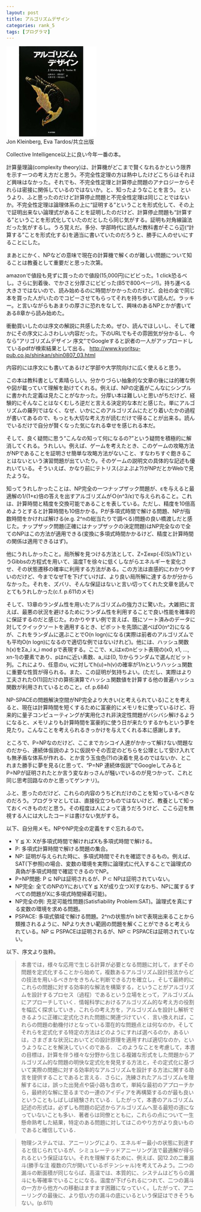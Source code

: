 ```yaml
---
layout: post
title: アルゴリズムデザイン
categories: rank_5
tags: [プログラマ]
---
```



<div class="book"><div class="book_image"><a href="http://www.amazon.co.jp/dp/4320122178"><img src="/images/alghorithm_design.jpg"></img></a></div><div class="book_info">Jon Kleinberg, Eva Tardos/共立出版</div><div class="clear"></div></div>

Collective Intelligence以上に良い今年一番の本。 

計算量理論(complexity theory)は、計算機がどこまで賢くなれるかという限界を示す一つの考え方だと思う。不完全性定理の方は熱中したけどこちらはそれほど興味はなかった。それでも、不完全性定理と計算停止問題のアナロジーからそれらは密接に関係しているのではないか。と、知ったようなことを言う。 
というより、ふと思ったのだけど計算停止問題と不完全性定理は同じことではないか。不完全性定理は論理体系の上に“証明する”ということを形式化して、その上で証明出来ない論理式があることを証明したのだけど、計算停止問題も“計算する”ということを形式化していたのだとしたら同じ気がする。証明も対角線論法だった気がするし。うろ覚えだ。多分、学部時代に読んだ教科書がそこら辺(“計算する”ことを形式化する)を適当に書いていたのだろうと、勝手に人のせいにすることにした。 

まあとにかく、NPなどの意味で現在の計算機で解くのが難しい問題について知ることは教養として重要だと思った次第。 

amazonで値段も見ずに買ったので値段(15,000円)にビビった。1 click恐るべし。さらに到着後、でかさと分厚さにビビった(B5で800ページ!)。持ち運べる大きさではないので、読み始めるのに時間がかかったのだけど、会社の金で同じ本を買った人がいたのでコピーさせてもらってそれを持ち歩いて読んだ。ラッキー。と言いながらもあまりの厚さに恐れをなして、興味のあるNPとかが書いてある8章から読み始めた。 

衝動買いしたのは序文の解説に共感したため。ぜひ、読んでほしいし、そして確かにその序文にふさわしい内容だった。下のURLでもその雰囲気が分かるし、今なら“アリゴリズムデザイン 序文”でGoogleすると訳者の一人がアップロードしているpdfが検索結果として出る。 
http://www.kyoritsu-pub.co.jp/shinkan/shin0807_03.html 

内容的には序文にも書いてあるけど学部や大学院向けに広く使えると思う。 

この本は教科書として素晴らしい。分かりづらい抽象的な文章の後には的確な例や図が載っていて理解を助けてくれる。例えば、NPの定義がこんなにシンプルに書かれた定義は見たことがなかった。分厚い本は難しいと思いがちだけど、経験的にそんなことはなくむしろ逆だと言える決定的な本だと感じた。単にアルゴリズムの羅列ではなく、なぜ、いかにこのアルゴリズムにたどり着いたかの過程が書いてあるので、もっとも大切な考え方が読むだけで得ることが出来る。読んでいるだけで自分が賢くなった気になれる幸せを感じれる本だ。 

そして、良く疑問に思う“こんなの知って何になるの?”という疑問を積極的に解消してくれる。うれしい。例えば、ゲームを考えたとき、このゲームの攻略方法がNPであることを証明させ簡単な攻略方法がないこと、すなわちすぐ飽きることはないという演習問題が出ていたり。そのゲームの説明文の具体的な記述も優れいている。そういえば、かなり前にテトリス(ぷよぷよ?)がNPだとかWebで見たような。 

知ってうれしかったことは、NP完全の一つナップザック問題が、εを与えると最適解の1/(1+ε)倍の答えを出すアルゴリズムがＯ(n^3/ε)で与えられること。これは、計算時間と精度を交換可能であることを表している。ただし、精度を10倍高めようとすると計算時間も10倍かかる。Pが多項式時間で解ける問題、NPが指数時間をかければ解ける(e.g. 2^nの総当たりで調べる)問題の良い橋渡しだと感じた。ナップザック問題(正確にはナップザックの決定問題)はNP完全なので全てのNPはこの方法が適用できる(変換に多項式時間かかるけど、精度と計算時間の関係は適用できるはず)。 

他にうれしかったこと。局所解を見つける方法として、Z=Σexp(-E(S)/kT)というGibbsの方程式を用いて、温度Tを徐々に低くしながらエネルギーを変化させ、その状態遷移の確率に利用する方法がある。この方法は直感的にわかりやすいのだけど、今までなぜTを下げていけば、より良い局所解に達するかが分からなかった。それを、ズバリ、そんな保証はないと言い切ってくれた文章を読んでとてもうれしかった(c.f. p.611のメモ) 

そして、13章のランダム性を用いたアルゴリズムの強力さに驚いた。大雑把に言えば、最悪の状況を避けるためにランダム性を利用することで良い性能を確率的に保証するのだと感じた。わかりやすい例で言えば、既にソート済みのデータに対してクイックソートを適用するとき、ピボットを先頭に選べばO(n^2)になるが、これをランダムに選ぶことでO(n logn)になる(実際は前者のアルゴリズムでも平均O(n logn)になるので適切な例ではないけれど)。他には、ハッシュ関数 h(x)をΣa_i x_i mod pで表現する。ここで、x_iはxのnビット表現の(x0, x1, ..., xn-1)の要素であり、pはnに近い素数、a_iは{0, 1}からランダムで選んだビット列。これにより、任意のu, vに対してh(u)=h(v)の確率が1/nというハッシュ関数に重要な性質が得られる。また、この証明が気持ちよい。(ただし、実際はより工夫されたO(1)回だけの算術演算でハッシュ関数値を計算する他の普遍ハッシュ関数が利用されているとのこと。cf. p.684) 

NP-SPACEの問題解決空間がNP完全より大きい(と考えられている)ことを考えると、現在は計算時間を短くするために富豪的にメモリをに使っているけど、将来的に量子コンピューティングが実用化され非決定性問題がバシバシ解けるようになると、メモリよりも計算時間を富豪的に使う日が来たりするかもという夢を見たり。こんなことを考えられるきっかけを与えてくれる本に感謝します。 

ところで、P=NPなのだけど、ここまでカシコイ人達がかかって解けない問題なのだから、連続体仮説のように仮説やその否定のどちらを公理として受け入れても無矛盾な体系が作れる、とか言う玉虫色(?)の決着を見るのではないか、とこれまた勝手に夢を見る(と思って、“P=NP 連続体仮説”でGoogleしてみるとP=NPが証明されたとか言う変なおっさんが騒いでいるのが見つかって、これと同じ思考回路なのかと思ってゲンナリ)。 

ふと、思ったのだけど、これらの内容のうちどれだけのことを知っているべきなのだろう。プログラマとしては、直接役立つものではないけど、教養として知っておくべきものだと思う。その程度は人によって違うだろうけど、ここら辺を無視する人には大したコードは書けない気がする。 

以下、自分用メモ。NPやNP完全の定義をすぐ忘れるので。<!--more--> 

* Y ≦ X: Xが多項式時間で解ければXも多項式時間で解ける。 
* P: 多項式計算時間で解ける問題の集合。 
* NP: 証明が与えられた時に、多項式時間でそれを確認できるもの。例えば、SAT(下参照)の場合、変数の環境を実際に論理式に代入することで論理式の真偽が多項式時間で確認できるのでNP。 
* P=NP問題: P ⊆ NPは証明されるが、P ⊂ NPは証明されていない。 
* NP完全: 全てのNPのYにおいてY ≦ Xが成り立つX(すなわち、NPに属するすべての問題がXに多項式時間帰着可能)。 
* NP完全の例: 充足可能性問題(Satisfiability Problem:SAT)。論理式を真にする変数の環境を求める問題。 
* PSPACE: 多項式領域で解ける問題。2^nの状態がn bitで表現出来ることから類推されるように、NPより大きい範囲の問題を解くことができると考えられている。NP ⊆ PSPACEは証明されるが、NP ⊂ PSPACEは証明されていない。 

以下、序文より抜粋。 

> 本書では，様々な応用で生じる計算が必要となる問題に対して，まずその問題を定式化することから始めて，複数あるアルゴリズム設計技法からどの技法を用いるべきかをきちんと判断できる力を確立し，そして最終的にこれらの問題に対する効率的な解法を構築する，ということがアルゴリズムを設計するプロセス（過程）であるという立場をとって，アルゴリズムにアプローチしていく．情報科学におけるアルゴリズム的な考え方の役割を幅広く探求していき，これらの考え方を，アルゴリズムを設計し解析できるように正確に定式化された問題に関連づけていく．言い換えれば，これらの問題の動機付けとなっている潜在的な問題点とは何なのか，そしてそれらを定式化する特定の方法はどのようにすれば選べるのか，あるいは，さまざまな状況においてどの設計原理を適用すれば適切なのか，というようなことを解決していくのである． 
このようなことを考慮して，本書の目標は，計算を伴う様々な分野から生じる複雑な形式をした問題からアルゴリズム的な問題の明快な定式化を発見する方法と，その定式化に基づいて実際の問題に対する効率的なアルゴリズムを設計する方法に関する助言を提供することであると言える．さらに，洗練されたアルゴリズムを理解するには，誤った出発点や袋小路も含めて，単純な最初のアプローチから，最終的な解に至るまでの一連のアイディアを再構築するのが最も良いということもしばしば経験されている．したがって，本書のアルゴリズム記述の形式は，必ずしも問題の記述からアルゴリズムへ至る最短の道になっていないことも多い．著者らは同僚とともに，これらの点について一生懸命熟考した結果，特定のある問題に対してはこのやり方がより良いものであると確信している． 

> 物理システムでは、アニーリングにより、エネルギー最小の状態に到達すると信じられているが、シミュレーテッドアニーリング法で最適解が得られるという保証はない。それを理解するために、例えば、図12.2の二重漏斗(勝手な注 複数の穴が開いているポテンシャル)を考えてみよう。二つの漏斗の断面積が同じならば、高温では、本質的に、システムはどちらの漏斗にも等確率でいることになる。温度が下げられるにつれて、二つの漏斗の一方から他方への移動はますます困難になっていく。したがって、アニーリングの最後に、より低い方の漏斗の底にいるという保証はできそうもない。(p.611)
